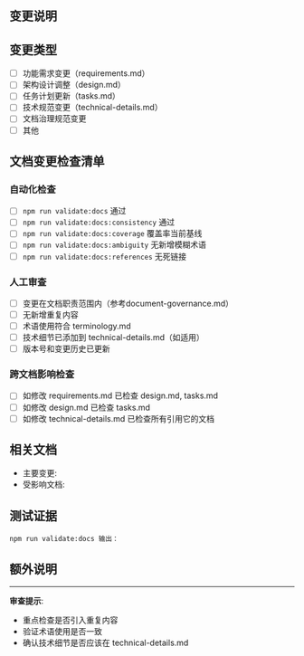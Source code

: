 ﻿##  变更说明

<!-- 简要描述本次PR的变更内容 -->

##  变更类型

- [ ] 功能需求变更（requirements.md）
- [ ] 架构设计调整（design.md）
- [ ] 任务计划更新（tasks.md）
- [ ] 技术规范变更（technical-details.md）
- [ ] 文档治理规范变更
- [ ] 其他

##  文档变更检查清单

### 自动化检查
- [ ] `npm run validate:docs` 通过
- [ ] `npm run validate:docs:consistency` 通过
- [ ] `npm run validate:docs:coverage` 覆盖率当前基线
- [ ] `npm run validate:docs:ambiguity` 无新增模糊术语
- [ ] `npm run validate:docs:references` 无死链接

### 人工审查
- [ ] 变更在文档职责范围内（参考document-governance.md）
- [ ] 无新增重复内容
- [ ] 术语使用符合 terminology.md
- [ ] 技术细节已添加到 technical-details.md（如适用）
- [ ] 版本号和变更历史已更新

### 跨文档影响检查
- [ ] 如修改 requirements.md  已检查 design.md, tasks.md
- [ ] 如修改 design.md  已检查 tasks.md
- [ ] 如修改 technical-details.md  已检查所有引用它的文档

##  相关文档

<!-- 列出本次变更涉及的所有文档 -->

- 主要变更: 
- 受影响文档: 

##  测试证据

<!-- 如果有自动化测试输出，请粘贴这里 -->

```
npm run validate:docs 输出：

```

##  额外说明

<!-- 任何需要审查者注意的事项 -->

---

**审查提示**: 
-  重点检查是否引入重复内容
-  验证术语使用是否一致
-  确认技术细节是否应该在 technical-details.md
